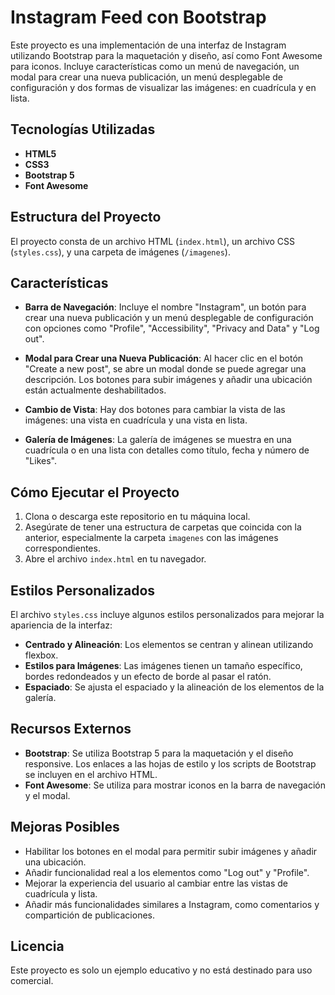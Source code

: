 # Instagram Feed con Bootstrap

Este proyecto es una implementación de una interfaz de Instagram utilizando Bootstrap para la maquetación y diseño, así como Font Awesome para iconos. Incluye características como un menú de navegación, un modal para crear una nueva publicación, un menú desplegable de configuración y dos formas de visualizar las imágenes: en cuadrícula y en lista.

## Tecnologías Utilizadas

- **HTML5**
- **CSS3**
- **Bootstrap 5**
- **Font Awesome**

## Estructura del Proyecto

El proyecto consta de un archivo HTML (`index.html`), un archivo CSS (`styles.css`), y una carpeta de imágenes (`/imagenes`). 


## Características

- **Barra de Navegación**: Incluye el nombre "Instagram", un botón para crear una nueva publicación y un menú desplegable de configuración con opciones como "Profile", "Accessibility", "Privacy and Data" y "Log out".
  
- **Modal para Crear una Nueva Publicación**: Al hacer clic en el botón "Create a new post", se abre un modal donde se puede agregar una descripción. Los botones para subir imágenes y añadir una ubicación están actualmente deshabilitados.

- **Cambio de Vista**: Hay dos botones para cambiar la vista de las imágenes: una vista en cuadrícula y una vista en lista. 

- **Galería de Imágenes**: La galería de imágenes se muestra en una cuadrícula o en una lista con detalles como título, fecha y número de "Likes".

## Cómo Ejecutar el Proyecto

1. Clona o descarga este repositorio en tu máquina local.
2. Asegúrate de tener una estructura de carpetas que coincida con la anterior, especialmente la carpeta `imagenes` con las imágenes correspondientes.
3. Abre el archivo `index.html` en tu navegador.

## Estilos Personalizados

El archivo `styles.css` incluye algunos estilos personalizados para mejorar la apariencia de la interfaz:

- **Centrado y Alineación**: Los elementos se centran y alinean utilizando flexbox.
- **Estilos para Imágenes**: Las imágenes tienen un tamaño específico, bordes redondeados y un efecto de borde al pasar el ratón.
- **Espaciado**: Se ajusta el espaciado y la alineación de los elementos de la galería.

## Recursos Externos

- **Bootstrap**: Se utiliza Bootstrap 5 para la maquetación y el diseño responsive. Los enlaces a las hojas de estilo y los scripts de Bootstrap se incluyen en el archivo HTML.
- **Font Awesome**: Se utiliza para mostrar iconos en la barra de navegación y el modal.

## Mejoras Posibles

- Habilitar los botones en el modal para permitir subir imágenes y añadir una ubicación.
- Añadir funcionalidad real a los elementos como "Log out" y "Profile".
- Mejorar la experiencia del usuario al cambiar entre las vistas de cuadrícula y lista.
- Añadir más funcionalidades similares a Instagram, como comentarios y compartición de publicaciones.

## Licencia

Este proyecto es solo un ejemplo educativo y no está destinado para uso comercial.


